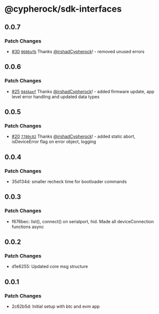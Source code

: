 # @cypherock/sdk-interfaces

## 0.0.7

### Patch Changes

- [#30](https://github.com/Cypherock/sdk/pull/30) [`0608afb`](https://github.com/Cypherock/sdk/commit/0608afbdab2446027437ba41e6cceae0504a2050) Thanks [@irshadCypherock](https://github.com/irshadCypherock)! - removed unused errors

## 0.0.6

### Patch Changes

- [#25](https://github.com/Cypherock/sdk/pull/25) [`94d4aef`](https://github.com/Cypherock/sdk/commit/94d4aef281617c818745e2eac4bf724bf13dead9) Thanks [@irshadCypherock](https://github.com/irshadCypherock)! - added firmware update, app level error handling and updated data types

## 0.0.5

### Patch Changes

- [#20](https://github.com/Cypherock/sdk/pull/20) [`7780c02`](https://github.com/Cypherock/sdk/commit/7780c02bb1625d5cc5f658c252b83b20ad20324f) Thanks [@irshadCypherock](https://github.com/irshadCypherock)! - added static abort, isDeviceError flag on error object, logging

## 0.0.4

### Patch Changes

- 35d134d: smaller recheck time for bootloader commands

## 0.0.3

### Patch Changes

- f676bec: list(), connect() on serialport, hid. Made all deviceConnection functions async

## 0.0.2

### Patch Changes

- d1e6255: Updated core msg structure

## 0.0.1

### Patch Changes

- 2c62b5d: Initial setup with btc and evm app
